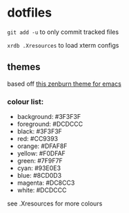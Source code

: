 # dotfiles
`git add -u` to only commit tracked files

`xrdb .Xresources` to load xterm configs
## themes
based off [this zenburn theme for emacs](https://github.com/bbatsov/zenburn-emacs)

### colour list:
- background: #3F3F3F
- foreground: #DCDCCC
- black:   #3F3F3F
- red:     #CC9393
- orange:  #DFAF8F
- yellow:  #F0DFAF
- green:   #7F9F7F
- cyan:    #93E0E3
- blue:    #8CD0D3
- magenta: #DC8CC3
- white:   #DCDCCC

see .Xresources for more colours
